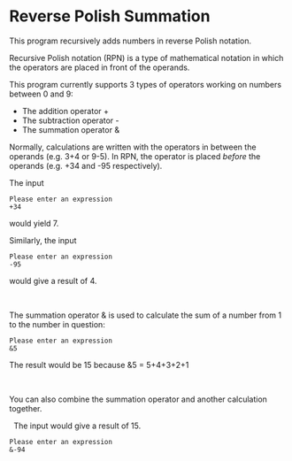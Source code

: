 # Reverse Polish Summation
This program recursively adds numbers in reverse Polish notation.

Recursive Polish notation (RPN) is a type of mathematical notation in which the operators are placed in front of the operands.

This program currently supports 3 types of operators working on numbers between 0 and 9:
- The addition operator +
- The subtraction operator -
- The summation operator &

Normally, calculations are written with the operators in between the operands (e.g. 3+4 or 9-5). In RPN, the operator is placed _before_ the operands (e.g. +34 and -95 respectively).

The input
```
Please enter an expression
+34
```
would yield 7.

Similarly, the input
```
Please enter an expression
-95
```
would give a result of 4.

&nbsp;

The summation operator & is used to calculate the sum of a number from 1 to the number in question:
```
Please enter an expression
&5
```
The result would be 15 because &5 = 5+4+3+2+1

&nbsp;

You can also combine the summation operator and another calculation together. 

&nbsp;
The input would give a result of 15.
```
Please enter an expression
&-94
```
